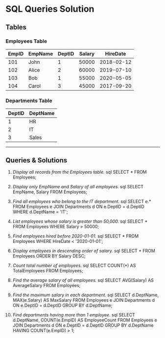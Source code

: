 # SQL Queries Solution

## Tables

### Employees Table
| EmpID | EmpName | DeptID | Salary | HireDate   |
|-------|---------|--------|--------|------------|
| 101   | John    | 1      | 50000  | 2018-02-12 |
| 102   | Alice   | 2      | 60000  | 2019-07-10 |
| 103   | Bob     | 1      | 55000  | 2020-05-05 |
| 104   | Carol   | 3      | 45000  | 2017-09-20 |

### Departments Table
| DeptID | DeptName |
|--------|----------|
| 1      | HR       |
| 2      | IT       |
| 3      | Sales    |

---

## Queries & Solutions

1. *Display all records from the Employees table.*
sql
SELECT * FROM Employees;


2. *Display only EmpName and Salary of all employees.*
sql
SELECT EmpName, Salary FROM Employees;


3. *Find all employees who belong to the IT department.*
sql
SELECT e.*
FROM Employees e
JOIN Departments d ON e.DeptID = d.DeptID
WHERE d.DeptName = 'IT';


4. *List employees whose salary is greater than 50,000.*
sql
SELECT * FROM Employees
WHERE Salary > 50000;


5. *Find employees hired before 2020-01-01.*
sql
SELECT * FROM Employees
WHERE HireDate < '2020-01-01';


6. *Display employees in descending order of salary.*
sql
SELECT * FROM Employees
ORDER BY Salary DESC;


7. *Count total number of employees.*
sql
SELECT COUNT(*) AS TotalEmployees FROM Employees;


8. *Find the average salary of all employees.*
sql
SELECT AVG(Salary) AS AverageSalary FROM Employees;


9. *Find the maximum salary in each department.*
sql
SELECT d.DeptName, MAX(e.Salary) AS MaxSalary
FROM Employees e
JOIN Departments d ON e.DeptID = d.DeptID
GROUP BY d.DeptName;


10. *Find departments having more than 1 employee.*
sql
SELECT d.DeptName, COUNT(e.EmpID) AS EmployeeCount
FROM Employees e
JOIN Departments d ON e.DeptID = d.DeptID
GROUP BY d.DeptName
HAVING COUNT(e.EmpID) > 1;
